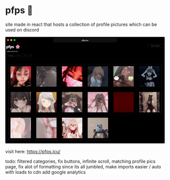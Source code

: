 # pfps 🌸
site made in react that hosts a collection of profile pictures which can be used on discord

<img src="demo.png"></img>

visit here: https://pfps.icu/

todo:
filtered categories,
fix buttons,
infinite scroll,
matching profile pics page,
fix alot of formatting since its all jumbled,
make imports easier / auto with loads to cdn
add google analytics 
